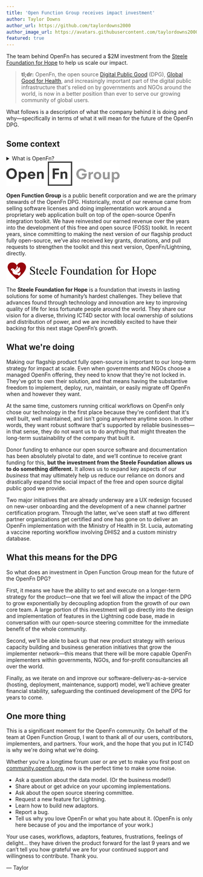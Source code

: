 ```yaml
---
title: 'Open Function Group receives impact investment'
author: Taylor Downs
author_url: https://github.com/taylordowns2000
author_image_url: https://avatars.githubusercontent.com/taylordowns2000
featured: true
---
```


The team behind OpenFn has secured a $2M investment from the
[Steele Foundation for Hope](https://www.steelefoundationforhope.org/) to help
us scale our impact.

> **tl;dr:** OpenFn, the open source
> [Digital Public Good](https://digitalpublicgoods.net/) (DPG),
> [Global Good for Health](https://digitalsquare.org/digital-health-global-goods),
> and increasingly important part of the digital public infrastructure that's
> relied on by governments and NGOs around the world, is now in a better
> position than ever to serve our growing community of global users.

What follows is a description of what the company behind it is doing and
why—specifically in terms of what it will mean for the future of the OpenFn DPG.

<!--truncate-->

## Some context

<details>
  <summary>What is OpenFn?</summary>
  <div>
    <img src="/img/openfn-color.png" width="100" />
  </div>
  <div>
    OpenFn is workflow automation platform in use in over 40 countries by
    governments and social-sector organizations to automate critical business
    processes that run across multiple systems.
  </div>
  <br />
  <div>
    You are on our blog & docs site. If you're new to OpenFn, you may want to
    start on our homepage: <a href="https://www.openfn.org">www.openfn.org</a>
  </div>
</details>

<img src="/img/ofg.png" width="300"/>

**Open Function Group** is a public benefit corporation and we are the primary
stewards of the OpenFn DPG. Historically, most of our revenue came from selling
software licenses and doing implementation work around a proprietary web
application built on top of the open-source OpenFn integration toolkit. We have
reinvested our earned revenue over the years into the development of this free
and open source (FOSS) toolkit. In recent years, since committing to making the
next version of our flagship product fully open-source, we’ve also received key
grants, donations, and pull requests to strengthen the toolkit and this next
version, OpenFn/Lightning, directly.

<img src="/img/sffh.png" width="400" />

The **Steele Foundation for Hope** is a foundation that invests in lasting
solutions for some of humanity’s hardest challenges. They believe that advances
found through technology and innovation are key to improving quality of life for
less fortunate people around the world. They share our vision for a diverse,
thriving ICT4D sector with local ownership of solutions and distribution of
power, and we are incredibly excited to have their backing for this next stage
OpenFn’s growth.

## What we're doing

Making our flagship product fully open-source is important to our long-term
strategy for impact at scale. Even when governments and NGOs choose a managed
OpenFn offering, they need to know that they're not locked in. They've got to
own their solution, and that means having the substantive freedom to implement,
deploy, run, maintain, or easily migrate off OpenFn when and however they want.

At the same time, customers running critical workflows on OpenFn only chose our
technology in the first place because they're confident that it's well built,
well maintained, and isn't going anywhere anytime soon. In other words, they
want robust software that's supported by reliable businesses—in that sense, they
do not want us to do anything that might threaten the long-term sustainability
of the company that built it.

Donor funding to enhance our open source software and documentation has been
absolutely pivotal to date, and we’ll continue to receive grant funding for
this, **but the investment from the Steele Foundation allows us to do something
different.** It allows us to expand key aspects of our _business_ that may
ultimately help us reduce our reliance on donors and drastically expand the
social impact of the free and open source digital public good we provide.

Two major initiatives that are already underway are a UX redesign focused on
new-user onboarding and the development of a new channel partner certification
program. Through the latter, we've seen staff at two different partner
organizations get certified and one has gone on to deliver an OpenFn
implementation with the Ministry of Health in St. Lucia, automating a vaccine
reporting workflow involving DHIS2 and a custom ministry database.

## What this means for the DPG

So what does an investment in Open Function Group mean for the future of the
OpenFn DPG?

First, it means we have the ability to set and execute on a longer-term strategy
for the product—one that we feel will allow the impact of the DPG to grow
exponentially by decoupling adoption from the growth of our own core team. A
large portion of this investment will go directly into the design and
implementation of features in the Lightning code base, made in conversation with
our open-source steering committee for the immediate benefit of the whole
community.

Second, we'll be able to back up that new product strategy with serious capacity
building and business generation initiatives that grow the implementer
network—this means that there will be more capable OpenFn implementers within
governments, NGOs, and for-profit consultancies all over the world.

Finally, as we iterate on and improve our software-delivery-as-a-service
(hosting, deployment, maintenance, support) model, we’ll achieve greater
financial stability, safeguarding the continued development of the DPG for years
to come.

## One more thing

This is a significant moment for the OpenFn community. On behalf of the team at
Open Function Group, I want to thank all of our users, contributors,
implementers, and partners. Your work, and the hope that you put in ICT4D is why
we're doing what we're doing.

Whether you're a longtime forum user or are yet to make you first post on
[community.openfn.org](https://community.openfn.org), now is the perfect time to
make some noise.

- Ask a question about the data model. (Or the business model!)
- Share about or get advice on your upcoming implementations.
- Ask about the open source steering committee.
- Request a new feature for Lightning.
- Learn how to build new adaptors.
- Report a bug.
- Tell us why you love OpenFn or what you hate about it. (OpenFn is only here
  because of _you_ and the importance of your work.)

Your use cases, workflows, adaptors, features, frustrations, feelings of
delight... they have driven the product forward for the last 9 years and we
can’t tell you how grateful we are for your continued support and willingness to
contribute. Thank you.

— Taylor
